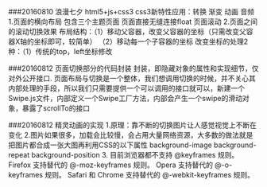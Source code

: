 ###20160810
浪漫七夕
html5+js+css3
css3新特性应用：转换   渐变  动画 音频
1.页面的横向布局
包含三个主题页面 页面直接无缝连接float  页面滚动
2.页面之间的滚动切换效果
布局结构：（1）移动父容器，改变父容器的坐标（只需改变父容器X轴的坐标即可，较简单）
		  （2）移动每一个子容器的坐标
改变坐标的处理2种：（1）传统的top，left坐标修改


###20160812
页面切换部分的代码封装
封装，即隐藏对象的属性和实现细节，仅对外公开接口.
页面布局与切换是一个整体，我们想调用切换的时候，并不关心其内部处理的手段，所以我们只需要提供一个可以调用的接口就可以，新建一个Swipe.js文件，内部定义一个Swipe工厂方法，内部会产生一个swipe的滑动对象，暴露了scrollTo的接口



###20160812
精灵动画的实现
1.原理：靠不断的切换图片让人感觉视觉上不断在变化
2.图片如果很多，加载会比较慢，会占用大量网络资源，大多数的做法就是把图片都合成一张大图再利用CSS的以下属性
	background-image
	background-repeat
	background-position
3.
目前浏览器都不支持 @keyframes 规则。
Firefox 支持替代的 @-moz-keyframes 规则。
Opera 支持替代的 @-o-keyframes 规则。
Safari 和 Chrome 支持替代的 @-webkit-keyframes 规则。